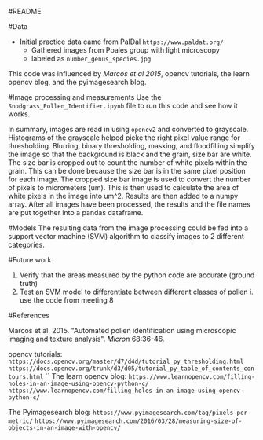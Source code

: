 #README

#Data 
* Initial practice data came from PalDal `https://www.paldat.org/`
	* Gathered images from Poales group with light microscopy
	* labeled as `number_genus_species.jpg`

This code was influenced by _Marcos et al 2015_, opencv tutorials, the learn opencv blog, 
and the pyimagesearch blog.

#Image processing and measurements
Use the `Snodgrass_Pollen_Identifier.ipynb` file to run this code and see how it works.

In summary, images are read in using `opencv2` and converted to grayscale.
Histograms of the grayscale helped picke the right pixel value range for thresholding.
Blurring, binary thresholding, masking, and floodfilling simplify the image so that the 
background is black and the grain, size bar are white. 
The size bar is cropped out to count the number of white pixels within the grain. 
This can be done because the size bar is in the same pixel position for each image.
The cropped size bar image is used to convert the number of pixels to micrometers (um). 
This is then used to calculate the area of white pixels in the image into um^2. 
Results are then added to a numpy array.
After all images have been processed, the results and the file names are put together into a pandas dataframe.

#Models
The resulting data from the image processing could be fed into a support vector machine (SVM) algorithm to classify images to 2 different categories.

#Future work
1. Verify that the areas measured by the python code are accurate (ground truth)
2. Test an SVM model to differentiate between different classes of pollen
	i. use the code from meeting 8


#References

Marcos et al. 2015. "Automated pollen identification using microscopic imaging and texture analysis". 
_Micron_ 68:36-46.

opencv tutorials:
	`https://docs.opencv.org/master/d7/d4d/tutorial_py_thresholding.html`
	`https://docs.opencv.org/trunk/d3/d05/tutorial_py_table_of_contents_contours.html`
	``
The learn opencv blog:
	`https://www.learnopencv.com/filling-holes-in-an-image-using-opencv-python-c/`
	`https://www.learnopencv.com/filling-holes-in-an-image-using-opencv-python-c/`

The Pyimagesearch blog:
	`https://www.pyimagesearch.com/tag/pixels-per-metric/`
	`https://www.pyimagesearch.com/2016/03/28/measuring-size-of-objects-in-an-image-with-opencv/`


